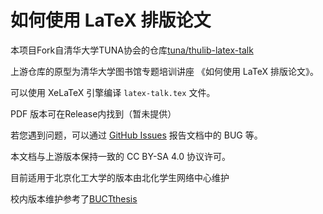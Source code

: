 # 如何使用 LaTeX 排版论文

本项目Fork自清华大学TUNA协会的仓库[tuna/thulib-latex-talk](https://github.com/tuna/thulib-latex-talk)

上游仓库的原型为清华大学图书馆专题培训讲座 《如何使用 LaTeX 排版论文》。

可以使用 XeLaTeX 引擎编译 `latex-talk.tex` 文件。

PDF 版本可在Release内找到（暂未提供）

若您遇到问题，可以通过 [GitHub Issues](https://github.com/BUCTSNC/LaTeX-BeginnerGuide/issues) 报告文档中的 BUG 等。

本文档与上游版本保持一致的 CC BY-SA 4.0 协议许可。

目前适用于北京化工大学的版本由北化学生网络中心维护

校内版本维护参考了[BUCTthesis](https://github.com/Miracle0565/BUCTthesis)
